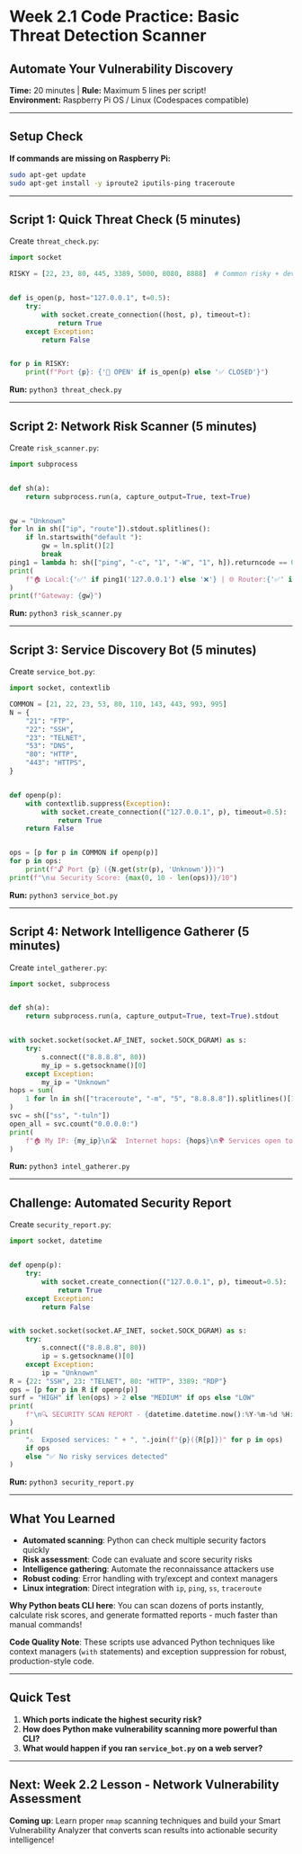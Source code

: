 # Week 2.1 Code Practice: Basic Threat Detection Scanner

## Automate Your Vulnerability Discovery
**Time:** 20 minutes | **Rule:** Maximum 5 lines per script!  
**Environment:** Raspberry Pi OS / Linux (Codespaces compatible)

---

## Setup Check

**If commands are missing on Raspberry Pi:**
```bash
sudo apt-get update
sudo apt-get install -y iproute2 iputils-ping traceroute
```

---

## Script 1: Quick Threat Check (5 minutes)

Create `threat_check.py`:

```python
import socket

RISKY = [22, 23, 80, 445, 3389, 5000, 8080, 8888]  # Common risky + development ports


def is_open(p, host="127.0.0.1", t=0.5):
    try:
        with socket.create_connection((host, p), timeout=t):
            return True
    except Exception:
        return False


for p in RISKY:
    print(f"Port {p}: {'🚨 OPEN' if is_open(p) else '✅ CLOSED'}")

```

**Run:** `python3 threat_check.py`

---

## Script 2: Network Risk Scanner (5 minutes)

Create `risk_scanner.py`:

```python
import subprocess


def sh(a):
    return subprocess.run(a, capture_output=True, text=True)


gw = "Unknown"
for ln in sh(["ip", "route"]).stdout.splitlines():
    if ln.startswith("default "):
        gw = ln.split()[2]
        break
ping1 = lambda h: sh(["ping", "-c", "1", "-W", "1", h]).returncode == 0
print(
    f"🏠 Local:{'✅' if ping1('127.0.0.1') else '❌'} | 🌐 Router:{'✅' if gw != 'Unknown' and ping1(gw) else '❌'} | 🌍 Internet:{'✅' if ping1('8.8.8.8') else '❌'}"
)
print(f"Gateway: {gw}")
```

**Run:** `python3 risk_scanner.py`

---

## Script 3: Service Discovery Bot (5 minutes)

Create `service_bot.py`:

```python
import socket, contextlib

COMMON = [21, 22, 23, 53, 80, 110, 143, 443, 993, 995]
N = {
    "21": "FTP",
    "22": "SSH",
    "23": "TELNET",
    "53": "DNS",
    "80": "HTTP",
    "443": "HTTPS",
}


def openp(p):
    with contextlib.suppress(Exception):
        with socket.create_connection(("127.0.0.1", p), timeout=0.5):
            return True
    return False


ops = [p for p in COMMON if openp(p)]
for p in ops:
    print(f"🔓 Port {p} ({N.get(str(p), 'Unknown')})")
print(f"\n📊 Security Score: {max(0, 10 - len(ops))}/10")
```

**Run:** `python3 service_bot.py`

---

## Script 4: Network Intelligence Gatherer (5 minutes)

Create `intel_gatherer.py`:

```python
import socket, subprocess


def sh(a):
    return subprocess.run(a, capture_output=True, text=True).stdout


with socket.socket(socket.AF_INET, socket.SOCK_DGRAM) as s:
    try:
        s.connect(("8.8.8.8", 80))
        my_ip = s.getsockname()[0]
    except Exception:
        my_ip = "Unknown"
hops = sum(
    1 for ln in sh(["traceroute", "-m", "5", "8.8.8.8"]).splitlines()[1:] if ln.strip()
)
svc = sh(["ss", "-tuln"])
open_all = svc.count("0.0.0.0:")
print(
    f"🏠 My IP: {my_ip}\n🛣️  Internet hops: {hops}\n🌍 Services open to world: {open_all}\n⚠️  Risk level: {'HIGH' if open_all > 3 else 'MEDIUM' if open_all > 0 else 'LOW'}"
)
```

**Run:** `python3 intel_gatherer.py`

---

## Challenge: Automated Security Report

Create `security_report.py`:

```python
import socket, datetime


def openp(p):
    try:
        with socket.create_connection(("127.0.0.1", p), timeout=0.5):
            return True
    except Exception:
        return False


with socket.socket(socket.AF_INET, socket.SOCK_DGRAM) as s:
    try:
        s.connect(("8.8.8.8", 80))
        ip = s.getsockname()[0]
    except Exception:
        ip = "Unknown"
R = {22: "SSH", 23: "TELNET", 80: "HTTP", 3389: "RDP"}
ops = [p for p in R if openp(p)]
surf = "HIGH" if len(ops) > 2 else "MEDIUM" if ops else "LOW"
print(
    f"\n🔍 SECURITY SCAN REPORT - {datetime.datetime.now():%Y-%m-%d %H:%M}\n📍 System IP: {ip}\n🔓 Open risky ports: {len(ops)}\n🎯 Attack surface: {surf}"
)
print(
    "⚠️  Exposed services: " + ", ".join(f"{p}({R[p]})" for p in ops)
    if ops
    else "✅ No risky services detected"
)
```

**Run:** `python3 security_report.py`

---

## What You Learned
- **Automated scanning**: Python can check multiple security factors quickly
- **Risk assessment**: Code can evaluate and score security risks
- **Intelligence gathering**: Automate the reconnaissance attackers use
- **Robust coding**: Error handling with try/except and context managers
- **Linux integration**: Direct integration with `ip`, `ping`, `ss`, `traceroute`

**Why Python beats CLI here**: You can scan dozens of ports instantly, calculate risk scores, and generate formatted reports - much faster than manual commands!

**Code Quality Note**: These scripts use advanced Python techniques like context managers (`with` statements) and exception suppression for robust, production-style code.

---

## Quick Test
1. **Which ports indicate the highest security risk?**
2. **How does Python make vulnerability scanning more powerful than CLI?**
3. **What would happen if you ran `service_bot.py` on a web server?**

---

## Next: Week 2.2 Lesson - Network Vulnerability Assessment

**Coming up**: Learn proper `nmap` scanning techniques and build your Smart Vulnerability Analyzer that converts scan results into actionable security intelligence!